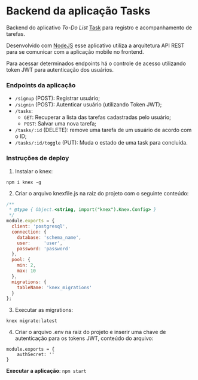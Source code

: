 # Backend da aplicação Tasks

Backend do aplicativo *To-Do List* [Task](https://github.com/fabioTowers/tasks) para registro e acompanhamento de tarefas.

Desenvolvido com [NodeJS](https://nodejs.org/en/about/) esse aplicativo utiliza a arquitetura API REST para se comunicar com a aplicação mobile no frontend.

Para acessar determinados endpoints há o controle de acesso utilizando token JWT para autenticação dos usuários.

### Endpoints da aplicação

- `/signup` (POST): Registrar usuário;
- `/signin` (POST): Autenticar usuário (utilizando Token JWT);
- `/tasks`:
    - `GET`: Recuperar a lista das tarefas cadastradas pelo usuário;
    - `POST`: Salvar uma nova tarefa;
- `/tasks/:id` (DELETE): remove uma tarefa de um usuário de acordo com o ID;
- `/tasks/:id/toggle` (PUT): Muda o estado de uma task para concluída.

### Instruções de deploy

1. Instalar o knex:
```batch
npm i knex -g
```

2. Criar o arquivo knexfile.js na raiz do projeto com o seguinte conteúdo:
```javascript
/**
 * @type { Object.<string, import("knex").Knex.Config> }
 */
module.exports = {
  client: 'postgresql',
  connection: {
    database: 'schema_name',
    user:     'user',
    password: 'password'
  },
  pool: {
    min: 2,
    max: 10
  },
  migrations: {
    tableName: 'knex_migrations'
  }
};
```

3. Executar as migrations:

```batch
knex migrate:latest
```

4. Criar o arquivo .env na raiz do projeto e inserir uma chave de autenticação para os tokens JWT, conteúdo do arquivo:

```
module.exports = {
    authSecret: ''
}
```

**Executar a aplicação**: `npm start`
